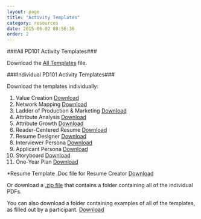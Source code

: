 ```yaml
---
layout: page
title: "Activity Templates"
category: resources
date: 2015-06-02 08:56:36
order: 2
---
```




###All PD101 Activity Templates###

Download the [All Templates]({{site.creator_url}}resources/PD101_all_templates.pdf) file.

###Individual PD101 Activity Templates###

Download the templates individually:

1.  Value Creation [Download]({{site.creator_url}}resources/01_value_creation.pdf)
2.  Network Mapping [Download]({{site.creator_url}}resources/02_network_mapping.pdf)
3.  Ladder of Production & Marketing [Download]({{site.creator_url}}resources/03_ladder_production_marketing.pdf)
4.  Attribute Analysis [Download]({{site.creator_url}}resources/04_attribute_analysis.pdf)
5.  Attribute Growth [Download]({{site.creator_url}}resources/05_attribute_growth.pdf)
6.  Reader-Centered Resume [Download]({{site.creator_url}}resources/06_reader_centered_resume.pdf)
7.  Resume Designer [Download]({{site.creator_url}}resources/07_resume_designer.pdf)
8.  Interviewer Persona [Download]({{site.creator_url}}resources/08_interviewer_persona.pdf)
9.  Applicant Persona [Download]({{site.creator_url}}resources/09_applicant_persona.pdf)
10. Storyboard [Download]({{site.creator_url}}resources/10_storyboard.pdf)
11.  One-Year Plan [Download]({{site.creator_url}}resources/11_one_year_plan.pdf)

*Resume Template .Doc file for Resume Creator [Download]({{site.creator_url}}resources/resume_template.doc)

Or download a [.zip file]({{site.creator_url}}resources/PD101_all_templates.zip) that contains a folder containing all of the individual PDFs.

You can also download a folder containing examples of all of the templates, as filled out by a participant. [Download]({{site.creator_url}}resources/PD101_all_template_examples.zip)

